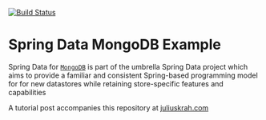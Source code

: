 [![Build Status](https://travis-ci.org/juliuskrah/morphia-example.svg?branch=spring-data)](https://travis-ci.org/juliuskrah/morphia-example)

# Spring Data MongoDB Example
Spring Data for [`MongoDB`](http://docs.spring.io/spring-data/data-mongo/docs/current/reference/html/) is part of the
umbrella Spring Data project which aims to provide a familiar and consistent 
Spring-based programming model for for new datastores while retaining store-specific features and capabilities

A tutorial post accompanies this repository at [juliuskrah.com](http://juliuskrah.com/blog/2017/05/18/crud-operations-on-mongodb-with-spring-data/)
